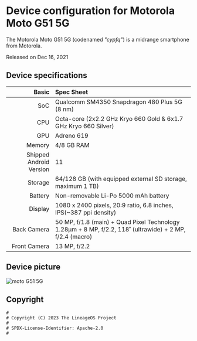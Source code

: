 Device configuration for Motorola Moto G51 5G
=========================================

The Motorola Moto G51 5G (codenamed _"cypfq"_) is a midrange smartphone from Motorola.

Released on Dec 16, 2021

## Device specifications

Basic   | Spec Sheet
-------:|:-------------------------
SoC     | Qualcomm SM4350 Snapdragon 480 Plus 5G (8 nm)
CPU     | Octa-core (2x2.2 GHz Kryo 660 Gold & 6x1.7 GHz Kryo 660 Silver)
GPU     | Adreno 619
Memory  | 4/8 GB RAM
Shipped Android Version | 11
Storage | 64/128 GB (with equipped external SD storage, maximum 1 TB)
Battery | Non-removable Li-Po 5000 mAh battery
Display | 1080 x 2400 pixels, 20:9 ratio, 6.8 inches, IPS(~387 ppi density)
Back Camera  | 50 MP, f/1.8 (main) + Quad Pixel Technology 1.28μm + 8 MP, f/2.2, 118˚ (ultrawide) + 2 MP, f/2.4 (macro)
Front Camera  | 13 MP, f/2.2

## Device picture
![moto G51 5G](https://fdn2.gsmarena.com/vv/pics/motorola/motorola-moto-g51-3.jpg "Moto G51 5G")


## Copyright

```
#
# Copyright (C) 2023 The LineageOS Project
#
# SPDX-License-Identifier: Apache-2.0
#
